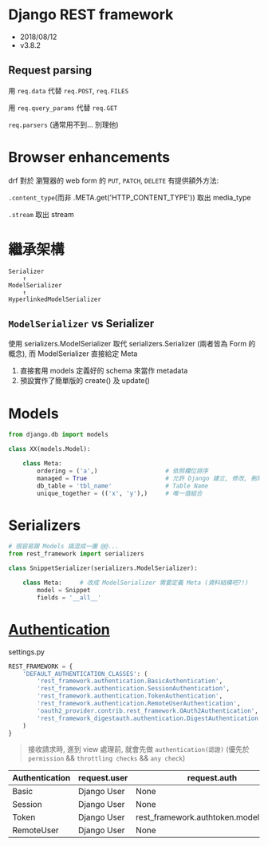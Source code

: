 # Django REST framework

- 2018/08/12
- v3.8.2


## Request parsing

用 `req.data` 代替 `req.POST`, `req.FILES`

用 `req.query_params` 代替 `req.GET`

`req.parsers` (通常用不到... 別理他)



# Browser enhancements

drf 對於 瀏覽器的 web form 的 `PUT`, `PATCH`, `DELETE` 有提供額外方法:

`.content_type`(而非 .META.get('HTTP_CONTENT_TYPE')) 取出 media_type

`.stream` 取出 stream



# 繼承架構

```
Serializer
    ↑
ModelSerializer
    ↑
HyperlinkedModelSerializer
```

## `ModelSerializer` vs Serializer

使用 serializers.ModelSerializer 取代 serializers.Serializer (兩者皆為 Form 的概念), 而 ModelSerializer 直接給定 Meta
1. 直接套用 models 定義好的 schema 來當作 metadata
2. 預設實作了簡單版的 create() 及 update()



# Models

```py
from django.db import models

class XX(models.Model):

    class Meta:
        ordering = ('a',)                   # 依照欄位排序
        managed = True                      # 允許 Django 建立, 修改, 刪除 Table
        db_table = 'tbl_name'               # Table Name
        unique_together = (('x', 'y'),)     # 唯一值組合
```



# Serializers

```py
# 很容易跟 Models 搞混成一團 @@...
from rest_framework import serializers

class SnippetSerializer(serializers.ModelSerializer):

    class Meta:     # 改成 ModelSerializer 需要定義 Meta (資料結構吧?!)
        model = Snippet
        fields = '__all__'
```



# [Authentication](http://www.django-rest-framework.org/api-guide/authentication/)

settings.py
```py
REST_FRAMEWORK = {
    'DEFAULT_AUTHENTICATION_CLASSES': (
        'rest_framework.authentication.BasicAuthentication',            # 預設啟用
        'rest_framework.authentication.SessionAuthentication',          # 預設啟用
        'rest_framework.authentication.TokenAuthentication',            #
        'rest_framework.authentication.RemoteUserAuthentication',       # Web Server 代理 App Server 作認證
        'oauth2_provider.contrib.rest_framework.OAuth2Authentication',  # 3rd 認證 - OAuth2
        'rest_framework_digestauth.authentication.DigestAuthentication' # 3rd 認證 - Digest
    )
}
```

> 接收請求時, 進到 view 處理前, 就會先做 `authentication(認證)` (優先於 `permission` && `throttling checks` && `any check`)


Authentication | request.user | request.auth
-------------- | ------------ | ------------------------------------------
Basic          | Django User  | None
Session        | Django User  | None
Token          | Django User  | rest_framework.authtoken.models.Token
RemoteUser     | Django User  | None


